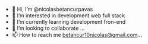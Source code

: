 - 👋 Hi, I’m @nicolasbetancurpavas
- 👀 I’m interested in development web full stack
- 🌱 I’m currently learning development fron-end
- 💞️ I’m looking to collaborate ...
- 📫 How to reach me betancur10nicolas@gmail.com...

<!---
nicolasbetancurpavas/nicolasbetancurpavas is a ✨ special ✨ repository because its `README.md` (this file) appears on your GitHub profile.
You can click the Preview link to take a look at your changes.
--->
